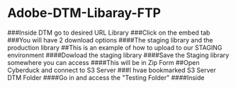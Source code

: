 # Adobe-DTM-Libaray-FTP
###Inside DTM go to desired URL Library
###Click on the embed tab
###You will have 2 download options
####The staging library and the production library
##This is an example of how to upload to our STAGING environment
####Dowload the staging library
####Save the Staging library somewhere you can access
####This will be in Zip Form
##Open Cyberduck and connect to S3 Server
###I hvae bookmarked S3 Server DTM Folder
####Go in and access the "Testing Folder"
####Inside 
